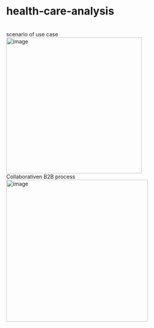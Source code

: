 # health-care-analysis
<br>
scenario of use case
<br>
<img width="360" alt="image" src="https://user-images.githubusercontent.com/57039610/157854410-22bc96b7-1bb2-461b-b80e-8aa93e43068f.png">
<br>
Collaborativen B2B process
<img width="376" alt="image" src="https://user-images.githubusercontent.com/57039610/157870297-cce9e864-11d3-4b5b-96dc-259f56c01248.png">





